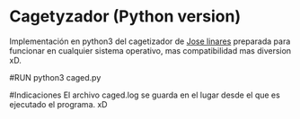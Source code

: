 #  Cagetyzador (Python version) #

Implementación en python3 del cagetizador de [Jose linares](http://github.com/koji3/cagetizador) preparada para funcionar en cualquier sistema operativo, mas compatibilidad mas diversion xD.

#RUN
python3 caged.py

#Indicaciones
El archivo caged.log se guarda en el lugar desde el que es ejecutado el programa. xD